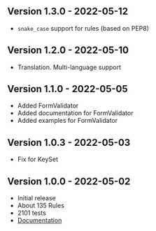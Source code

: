 ## Version 1.3.0 - 2022-05-12

- `snake_case` support for rules (based on PEP8)

## Version 1.2.0 - 2022-05-10

- Translation. Multi-language support

## Version 1.1.0 - 2022-05-05

- Added FormValidator
- Added documentation for FormValidator
- Added examples for FormValidator

## Version 1.0.3 - 2022-05-03

- Fix for KeySet

## Version 1.0.0 - 2022-05-02

- Initial release
- About 135 Rules
- 2101 tests
- [Documentation](https://gurkin33.github.io/respect_validation/)